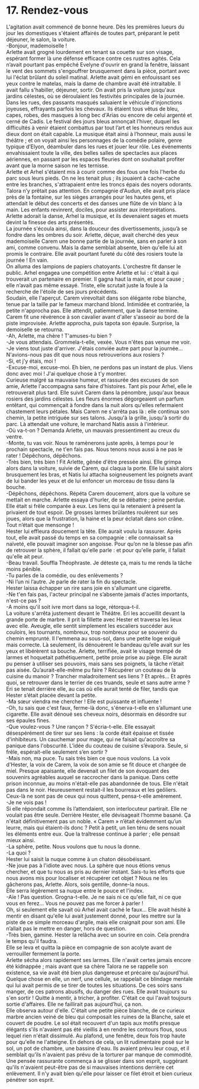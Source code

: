 # 17. Rendez-vous

L'agitation avait commencé de bonne heure. Dès les premières lueurs du jour les domestiques s'étaient affairés de toutes part, préparant le petit déjeuner, le salon, la voiture.\
-Bonjour, mademoiselle !\
Arlette avait grogné lourdement en tenant sa couette sur son visage, espérant former là une défense efficace contre ces rustres agités. Cela n’avait pourtant pas empêché Evelyne d'ouvrir en grand la fenêtre, laissant le vent des sommets s'engouffrer brusquement dans la pièce, portant avec lui l'éclat brûlant du soleil matinal. Arlette avait gémi en enfouissant ses yeux contre le matelas, mais la dame de chambre avait été intraitable. Il avait fallu s'habiller, déjeuner, sortir. On avait pris la voiture jusqu'aux jardins célestes, où se déroulaient les festivités principales de la journée. Dans les rues, des passants masqués saluaient le véhicule d'injonctions joyeuses, effrayants parfois les chevaux. Ils étaient tous vêtus de bleu, capes, robes, des masques à long bec d'Arias ou encore de celui argenté et cerné de Cadis. Le festival des jours bleus annonçait l’hiver, duquel les difficultés à venir étaient combattus par tout l’art et les honneurs rendus aux dieux dont on était capable. La musique était ainsi à l’honneur, mais aussi le théâtre ; et on voyait ainsi les personnages de la comédie polaire, genre typique d’Elyon, déambuler dans les rues et jouer leur rôle. Les événements envahissaient toute la ville, des belles salles de spectacles aux places aériennes, en passant par les espaces fleuries dont on souhaitait profiter avant que la morne saison ne les ternisse.\
Arlette et Arhel s'étaient mis à courir comme des fous une fois l'herbe du parc sous leurs pieds. On ne les tenait plus ; ils jouaient à cache-cache entre les branches, s'attrapaient entre les troncs épais des noyers odorants. Talora n’y prêtait pas attention. En compagnie d'Audun, elle avait pris place près de la fontaine, sur les sièges arrangés pour les hautes gens, et attendait le début des concerts et des danses une flûte de vin blanc à la main. Les enfants revinrent, dociles, pour assister aux interprétations. Arlette adorait la danse, Arhel la musique, et ils devenaient sages et muets devint la finesse des arts présentés.\
La journée s'écoula ainsi, dans la douceur des divertissements, jusqu’à se fondre dans les ombres du soir. Arlette, déçue, avait cherché des yeux mademoiselle Carem une bonne partie de la journée, sans en parler à son ami, comme convenu. Mais la dame semblait absente, bien qu'elle lui ait promis le contraire. Elle avait pourtant fureté du côté des rosiers toute la journée ! En vain.\
On alluma des lampions de papiers chatoyants. L'orchestre fit danser le public. Arhel engagea une compétition entre Arlette et lui : c'était à qui trouverait un partenaire en premier. Il gagna haut la main, et pour cause ; elle n’avait pas même essayé. Triste, elle scrutait juste la foule à la recherche de l'étoile de ses jours précédents.\
Soudain, elle l'aperçut. Carem virevoltait dans son élégante robe blanche, tenue par la taille par le fameux marchand blond. Intimidée et contrariée, la petite n'approcha pas. Elle attendit, patiemment, que la danse termine. Carem fit une révérence à son cavalier avant d'aller s'asseoir au bord de la piste improvisée. Arlette approcha, puis tapota son épaule. Surprise, la demoiselle se retourna.\
-Ah, Arlette, ma chère ! T'amuses-tu bien ?\
-Je vous attendais. Grommela-t-elle, vexée. Vous n'êtes pas venue me voir.\
-Je viens tout juste d'arriver. J'étais conviée autre part pour la journée... N'avions-nous pas dit que nous nous retrouverions aux rosiers ?\
-Si, et j'y étais, moi !\
-Excuse-moi, excuse-moi. Eh bien, ne perdons pas un instant de plus. Viens donc avec moi ! J'ai quelque chose à t'y montrer.\
Curieuse malgré sa mauvaise humeur, et rassurée des excuses de son amie, Arlette l'accompagna sans faire d'histoires. Tant pis pour Arhel, elle le retrouverait plus tard. Elle suivit Carem dans la pénombre, jusqu'aux beaux rosiers des jardins célestes. Les fleurs énormes dégorgeaient un parfum entêtant, qui commençait à fondre dans la nuit alors qu'elles refermaient chastement leurs pétales. Mais Carem ne s'arrêta pas là : elle continua son chemin, la petite intriguée sur ses talons. Jusqu'à la grille, jusqu'à sortir du parc. Là attendait une voiture, le marchand Natis assis à l'intérieur.\
-Où va-t-on ? Demanda Arlette, un mauvais pressentiment au creux du ventre.\
-Monte, tu vas voir. Nous te ramènerons juste après, à temps pour le prochain spectacle, ne t'en fais pas. Nous tenons nous aussi à ne pas le rater ! Dépêchons, dépêchons.\
-Très bien, très bien ! Fit Arlette, gênée d'être pressée ainsi. Elle grimpa alors dans la voiture, suivie de Carem, qui claqua la porte. Elle lui saisit alors brusquement les bras, et Natis lui attacha soigneusement les poignets avant de lui bander les yeux et de lui enfoncer un morceau de tissu dans la bouche.\
-Dépêchons, dépêchons. Répéta Carem doucement, alors que la voiture se mettait en marche. Arlette essaya d'hurler, de se débattre ; peine perdue. Elle était si frêle comparée à eux. Les liens qui la retenaient à présent la privaient de tout espoir. De grosses larmes brûlantes roulèrent sur ses joues, alors que la frustration, la haine et la peur éclatait dans son crâne. Tout n’était que mensonge !\
Hester lui effleura doucement la tête. Elle aurait voulu la rassurer. Après tout, elle avait passé du temps en sa compagnie : elle connaissait sa naïveté, elle pouvait imaginer son angoisse. Pour qu’on ne la blesse pas afin de retrouver la sphère, il fallait qu'elle parle : et pour qu'elle parle, il fallait qu'elle ait peur.\
-Beau travail. Souffla Théophraste. Je déteste ça, mais tu me rends la tâche moins pénible.\
-Tu parles de la comédie, ou des enlèvements ?\
-Ni l’un ni l’autre. Je parle de rater la fin du spectacle.\
Hester laissa échapper un rire sans joie en s'allumant une cigarette.\
-Ne t'en fais pas, l'acteur principal ne s’absente jamais d'actes importants, n'est-ce pas ?\
-A moins qu'il soit ivre mort dans sa loge, rétorqua-t-il.\
La voiture s'arrêta justement devant le Théâtre. Eri les accueillit devant la grande porte de marbre. Il prit la fillette avec Hester et traversa les lieux avec elle. Aveugle, elle sentit simplement les escaliers succéder aux couloirs, les tournants, nombreux, trop nombreux pour se souvenir du chemin emprunté. Il l'emmena au sous-sol, dans une petite loge exiguë mais correcte. Là seulement, ils dénouèrent le bandeau qu’elle avait sur les yeux et libérèrent sa bouche. Arlette, terrifiée, avait le visage trempé de larmes et hoquetait pathétiquement, petite proie prise au piège. Elle aurait pu penser à utiliser ses pouvoirs, mais sans ses poignets, la tâche n’était pas aisée. Qu’aurait-elle-même pu faire ? Récupérer un couteau de la cuisine du manoir ? Trancher maladroitement ses liens ? Et après… Et après quoi, se retrouver dans le terrier de ces truands, seule et sans autre arme ? Eri se tenait derrière elle, au cas où elle aurait tenté de filer, tandis que Hester s’était placée devant la petite.\
-Ma sœur viendra me chercher ! Elle est puissante et influente !\
-Oh, tu sais que c'est faux, ferme-là donc, s'énerva-t-elle en s’allumant une cigarette. Elle avait dénoué ses cheveux noirs, désormais en désordre sur ses épaules fines.\
-Que voulez-vous ? Une rançon ? S'écria-t-elle. Elle essayait désespérément de tirer sur ses liens : la corde était épaisse et tissée d'inhibiteurs. Un cauchemar pour mage, qui ne faisait qu'accroître sa panique dans l'obscurité. L’idée du couteau de cuisine s’évapora. Seule, si frêle, espérait-elle seulement s’en sortir ?\
-Mais non, ma puce. Tu sais très bien ce que nous voulons. La voix d'Hester, la voix de Carem, la voix de son amie se fit douce et chargée de miel. Presque apaisante, elle devenait un filet de son évoquant des souvenirs agréables auquel se raccrocher dans la panique. Dans cette prison inconnue, au moins n'était-elle pas abandonnée de tous. Elle n'était pas dans le noir. Heureusement restait-il les bourreaux et les geôliers. Ceux-là ne sont pas de ceux qui nous quittent, pensa-t-elle amèrement.\
-Je ne vois pas !\
Si elle répondait comme ils l’attendaient, son interlocuteur partirait. Elle ne voulait pas être seule. Derrière Hester, elle dévisageait l’homme basané. Ça n'était définitivement pas un noble. « Carem » n’était évidemment qu’un leurre, mais qui étaient-ils donc ? Petit à petit, un lien ténu de sens nouait les éléments entre eux. Que la traîtresse continue à parler ; elle pensait mieux ainsi.\
-La sphère, petite. Nous voulons que tu nous la donne.\
-La quoi ?\
Hester lui saisit la nuque comme à un chaton désobéissant.\
-Ne joue pas à l'idiote avec nous. La sphère que nous étions venus chercher, et que tu nous as pris au dernier instant. Sais-tu les efforts que nous avons mis pour localiser et récupérer cet objet ? Nous ne les gâcherons pas, Arlette. Alors, sois gentille, donne-la nous.\
Elle serra légèrement sa nuque entre le pouce et l'index.\
-Aïe ! Pas question. Grogna-t-elle. Je ne sais ni ce qu'elle fait, ni ce que vous en ferez... Vous ne pouvez pas me forcer à parler !\
Oh, si seulement elle savait où Arhel avait caché le faux… Elle avait hésité à mentir en disant qu'elle lui avait justement donné, pour les mettre sur la piste de ce simple morceau d'argile, mais elle craignait pour son ami. Elle n’allait pas le mettre en danger, hors de question.\
-Très bien, gamine. Hester la relâcha avec un sourire en coin. Cela prendra le temps qu'il faudra.\
Elle se leva et quitta la pièce en compagnie de son acolyte avant de verrouiller fermement la porte.\
Arlette sécha alors rapidement ses larmes. Elle n'avait certes jamais encore été kidnappée ; mais avant que sa chère Talora ne se rappelle son existence, sa vie avait été bien plus dangereuse et précaire qu'aujourd'hui. Quelque chose en elle, un nerf, une cellule, se rappelait ce blindage mentale qui lui avait permis de se tirer de toutes les situations. De ces soirs sans manger, de ces patrons abusifs, du danger des rues. Elle avait toujours su s'en sortir ! Quitte à mentir, à tricher, à profiter. C'était ce qui l'avait toujours sortie d'affaires. Elle ne faillirait pas aujourd’hui, ça non.\
Elle observa autour d'elle. C'était une petite pièce blanche, de ce curieux marbre ancien veiné de bleu qui composait les ruines de la Blanche, sale et couvert de poudre. Le sol était recouvert d'un tapis aux motifs presque élégants s'ils n'avaient pas été vieillis à en rendre les contours flous, sous lequel rien n'était dissimulé. Au plafond, une fenêtre, deux fois trop haute pour qu'elle ne l'atteigne. En dehors de cela, un lit rudimentaire posé sur le sol, un pot de chambre, une bassine d'eau. Ils avaient prévu leur coup, et il semblait qu’ils n'avaient pas prévu de la torturer par manque de commodité. Une pensée rassurante commença à se glisser dans son esprit, suggérant qu'ils n'avaient peut-être pas de si mauvaises intentions derrière cet enlèvement. Il n'y avait bien qu'elle pour laisser ce filet étroit et bien curieux pénétrer son esprit.\
 

